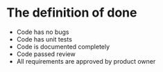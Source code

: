 # The definition of done

- Code has no bugs
- Code has unit tests
- Code is documented completely
- Code passed review
- All requirements are approved by product owner